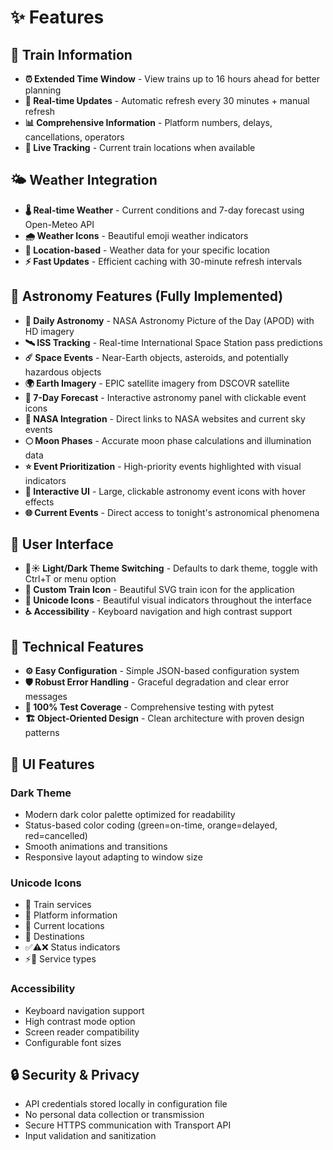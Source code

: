 # ✨ Features

## 🚂 Train Information
- **⏰ Extended Time Window** - View trains up to 16 hours ahead for better planning
- **🔄 Real-time Updates** - Automatic refresh every 30 minutes + manual refresh
- **📊 Comprehensive Information** - Platform numbers, delays, cancellations, operators
- **📍 Live Tracking** - Current train locations when available

## 🌤️ Weather Integration
- **🌡️ Real-time Weather** - Current conditions and 7-day forecast using Open-Meteo API
- **🌧️ Weather Icons** - Beautiful emoji weather indicators
- **📍 Location-based** - Weather data for your specific location
- **⚡ Fast Updates** - Efficient caching with 30-minute refresh intervals

## 🌟 Astronomy Features (Fully Implemented)
- **🌙 Daily Astronomy** - NASA Astronomy Picture of the Day (APOD) with HD imagery
- **🛰️ ISS Tracking** - Real-time International Space Station pass predictions
- **☄️ Space Events** - Near-Earth objects, asteroids, and potentially hazardous objects
- **🌍 Earth Imagery** - EPIC satellite imagery from DSCOVR satellite
- **📅 7-Day Forecast** - Interactive astronomy panel with clickable event icons
- **🔗 NASA Integration** - Direct links to NASA websites and current sky events
- **🌕 Moon Phases** - Accurate moon phase calculations and illumination data
- **⭐ Event Prioritization** - High-priority events highlighted with visual indicators
- **🎯 Interactive UI** - Large, clickable astronomy event icons with hover effects
- **🌐 Current Events** - Direct access to tonight's astronomical phenomena

## 🎨 User Interface
- **🌙☀️ Light/Dark Theme Switching** - Defaults to dark theme, toggle with Ctrl+T or menu option
- **🚂 Custom Train Icon** - Beautiful SVG train icon for the application
- **🎨 Unicode Icons** - Beautiful visual indicators throughout the interface
- **♿ Accessibility** - Keyboard navigation and high contrast support

## 🔧 Technical Features
- **⚙️ Easy Configuration** - Simple JSON-based configuration system
- **🛡️ Robust Error Handling** - Graceful degradation and clear error messages
- **🧪 100% Test Coverage** - Comprehensive testing with pytest
- **🏗️ Object-Oriented Design** - Clean architecture with proven design patterns

## 🎨 UI Features

### Dark Theme
- Modern dark color palette optimized for readability
- Status-based color coding (green=on-time, orange=delayed, red=cancelled)
- Smooth animations and transitions
- Responsive layout adapting to window size

### Unicode Icons
- 🚂 Train services
- 🚉 Platform information
- 📍 Current locations
- 🏁 Destinations
- ✅⚠️❌ Status indicators
- ⚡🚌 Service types

### Accessibility
- Keyboard navigation support
- High contrast mode option
- Screen reader compatibility
- Configurable font sizes

## 🔒 Security & Privacy

- API credentials stored locally in configuration file
- No personal data collection or transmission
- Secure HTTPS communication with Transport API
- Input validation and sanitization